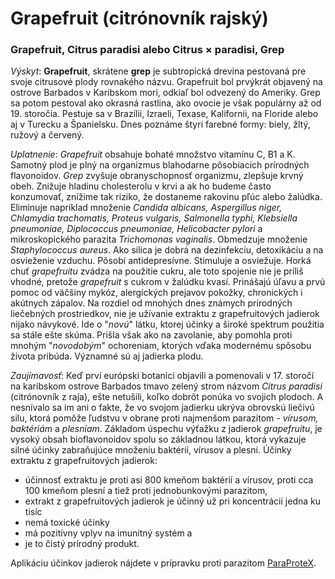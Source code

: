 Grapefruit (citrónovník rajský)
===============================

### Grapefruit, Citrus paradisi alebo Citrus × paradisi, Grep

*Výskyt*: **Grapefruit**, skrátene **grep** je subtropická drevina pestovaná pre
svoje citrusové plody rovnakého názvu. Grapefruit bol prvýkrát objavený na
ostrove Barbados v Karibskom mori, odkiaľ bol odvezený do Ameriky. Grep sa potom
pestoval ako okrasná rastlina, ako ovocie je však populárny až od 19. storočia.
Pestuje sa v Brazílii, Izraeli, Texase, Kalifornii, na Floride alebo aj v
Turecku a Španielsku. Dnes poznáme štyri farebné formy: biely, žltý, ružový a
červený.

*Uplatnenie*: *Grapefruit* obsahuje bohaté množstvo vitamínu C, B1 a K. Samotný
plod je plný na organizmus blahodarne pôsobiacich prírodných flavonoidov. *Grep*
zvyšuje obranyschopnosť organizmu, zlepšuje krvný obeh. Znižuje hladinu
cholesterolu v krvi a ak ho budeme často konzumovať, znížime tak riziko, že
dostaneme rakovinu pľúc alebo žalúdka. Eliminuje napríklad množenie *Candida
albicans, Aspergillus niger, Chlamydia trachomatis, Proteus vulgaris, Salmonella
typhi, Klebsiella pneumoniae, Diplococcus pneumoniae, Helicobacter pylori* a
mikroskopického parazita *Trichomonas vaginalis*. Obmedzuje množenie
*Staphylococcus aureus*. Ako silica je dobrá na dezinfekciu, detoxikáciu a na
osvieženie vzduchu. Pôsobí antidepresívne. Stimuluje a osviežuje. Horká chuť
*grapefruitu* zvádza na použitie cukru, ale toto spojenie nie je príliš vhodné,
pretože *grapefruit* s cukrom v žalúdku kvasí. Prinášajú úľavu a prvú pomoc od
väčšiny mykóz, alergických prejavov pokožky, chronických i akútnych zápalov. Na
rozdiel od mnohých dnes známych prírodných liečebných prostriedkov, nie je
užívanie extraktu z grapefruitových jadierok nijako návykové. Ide o "*novú*"
látku, ktorej účinky a široké spektrum použitia sa stále ešte skúma. Prišla však
ako na zavolanie, aby pomohla proti mnohým "*novodobým*" ochoreniam, ktorých
vďaka modernému spôsobu života pribúda. Významné sú aj jadierka plodu.

*Zaujímavosť*: Keď prví európski botanici objavili a pomenovali v 17. storočí na
karibskom ostrove Barbados tmavo zelený strom názvom *Citrus paradisi*
(citrónovník z raja), ešte netušili, koľko dobrôt ponúka vo svojich plodoch. A
nesnívalo sa im ani o fakte, že vo svojom jadierku ukrýva obrovskú liečivú silu,
ktorá pomôže ľudstvu v obrane proti najmenšom parazitom - *vírusom, baktériám* a
*plesniam*. Základom úspechu výťažku z jadierok *grapefruitu*, je vysoký obsah
bioflavonoidov spolu so základnou látkou, ktorá vykazuje silné účinky
zabraňujúce množeniu baktérií, vírusov a plesní.    Účinky extraktu z
grapefruitových jadierok:

* účinnosť extraktu je proti asi 800 kmeňom baktérií a vírusov, proti cca 100 kmeňom plesní a tiež proti jednobunkovými parazitom,
* extrakt z grapefruitových jadierok je účinný už pri koncentrácii jedna ku tisíc
* nemá toxické účinky
* má pozitívny vplyv na imunitný systém a
* je to čistý prírodný produkt.

Aplikáciu účinkov jadierok nájdete v prípravku proti parazitom
[ParaProteX](/sip/p/paraprotex/).

